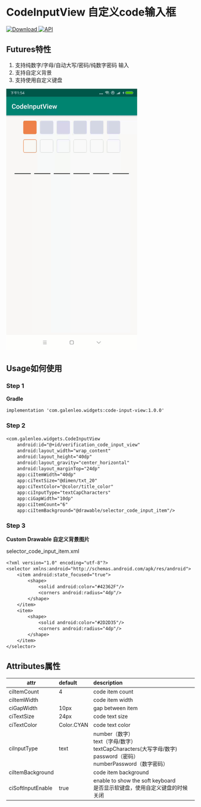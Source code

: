 # CodeInputView 自定义code输入框

[![Download](https://api.bintray.com/packages/bintray/jcenter/code-input-view/images/download.svg) ](https://bintray.com/bintray/jcenter/code-input-view/_latestVersion) 
[![API](https://img.shields.io/badge/API-11%2B-brightgreen.svg?style=flat)](https://android-arsenal.com/api?level=11)

## Futures特性

1. 支持纯数字/字母/自动大写/密码/纯数字密码 输入
2. 支持自定义背景
3. 支持使用自定义键盘

<div>
  <img src="https://github.com/GalenLeo/CodeInputView/blob/master/gif/demo.gif" alt="Demo效果图" height="700dp">
</div>

## Usage如何使用

### Step 1

**Gradle**

    implementation 'com.galenleo.widgets:code-input-view:1.0.0'

### Step 2

    <com.galenleo.widgets.CodeInputView
        android:id="@+id/verification_code_input_view"
        android:layout_width="wrap_content"
        android:layout_height="40dp"
        android:layout_gravity="center_horizontal"
        android:layout_marginTop="24dp"
        app:ciItemWidth="40dp"
        app:ciTextSize="@dimen/txt_20"
        app:ciTextColor="@color/title_color"
        app:ciInputType="textCapCharacters"
        app:ciGapWidth="10dp"
        app:ciItemCount="6"
        app:ciItemBackground="@drawable/selector_code_input_item"/>

### Step 3

**Custom Drawable 自定义背景图片**

selector_code_input_item.xml

    <?xml version="1.0" encoding="utf-8"?>
    <selector xmlns:android="http://schemas.android.com/apk/res/android">
        <item android:state_focused="true">
            <shape>
                <solid android:color="#42362F"/>
                <corners android:radius="4dp"/>
            </shape>
        </item>
        <item>
            <shape>
                <solid android:color="#2D2D35"/>
                <corners android:radius="4dp"/>
            </shape>
        </item>
    </selector>
    
## Attributes属性

attr|default|description
---|:--|:--
ciItemCount|4|code item count
ciItemWidth||code item width
ciGapWidth|10px|gap between item
ciTextSize|24px|code text size
ciTextColor|Color.CYAN|code text color
ciInputType|text|number（数字）<br>text（字母/数字）<br>textCapCharacters(大写字母/数字)<br>password（密码）<br>numberPassword（数字密码）
ciItemBackground||code item background
ciSoftInputEnable|true|enable to show the soft keyboard<br>是否显示软键盘，使用自定义键盘的时候关闭
